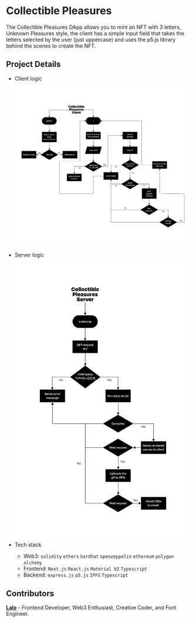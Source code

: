 # Collectible Pleasures

The Collectible Pleasures DApp allows you to mint an NFT with 3 letters, Unknown Pleasures style, the client has a simple input field that takes the letters selected by the user (just uppercase) and uses the p5.js library behind the scenes to create the NFT.

## Project Details

-   Client logic

    <picture>
      <source media="(prefers-color-scheme: dark)" srcset="./_images/collectible-pleasures-client-dark.png">
      <img alt="Client flowchart" src="./_images/collectible-pleasures-client-light.png">
    </picture>

-   Server logic

    <picture>
      <source media="(prefers-color-scheme: dark)" srcset="./_images/collectible-pleasures-server-dark.png">
      <img alt="Client flowchart" src="./_images/collectible-pleasures-server-light.png">
    </picture>

-   Tech stack

    -   Web3: `solidity` `ethers` `hardhat` `openzeppelin` `ethereum` `polygon` `alchemy`
    -   Frontend: `Next.js` `React.js` `Material UI` `Typescript`
    -   Backend: `express.js` `p5.js` `IPFS` `Typescript`

## Contributors

[**Lalo**](https://github.com/eduairet) - Frontend Developer, Web3 Enthusiast, Creative Coder, and Font Engineer.
